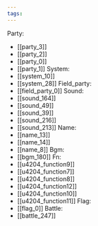 ```yaml
---
tags:
---
```

Party:
- [[party_3]]
- [[party_2]]
- [[party_0]]
- [[party_1]]
System:
- [[system_10]]
- [[system_28]]
Field_party:
- [[field_party_0]]
Sound:
- [[sound_164]]
- [[sound_49]]
- [[sound_39]]
- [[sound_216]]
- [[sound_213]]
Name:
- [[name_13]]
- [[name_14]]
- [[name_8]]
Bgm:
- [[bgm_180]]
Fn:
- [[u4204_function9]]
- [[u4204_function7]]
- [[u4204_function8]]
- [[u4204_function12]]
- [[u4204_function10]]
- [[u4204_function11]]
Flag:
- [[flag_0]]
Battle:
- [[battle_247]]
